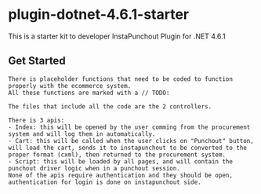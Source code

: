 # plugin-dotnet-4.6.1-starter
This is a starter kit to developer InstaPunchout Plugin for .NET 4.6.1

## Get Started
            
    There is placeholder functions that need to be coded to function properly with the ecommerce system.
    All these functions are marked with a // TODO:

    The files that include all the code are the 2 controllers.

    There is 3 apis:
    - Index: this will be opened by the user comming from the procurement system and will log them in automatically.
    - Cart: this will be called when the user clicks on "Punchout" button, will load the cart, sends it to instapunchout to be converted to the proper format (cxml), then returned to the procurement system.
    - Script: this will be loaded by all pages, and will contain the punchout driver logic when in a punchout session.
    None of the apis require authentication and they should be open, authentication for login is done on instapunchout side.
